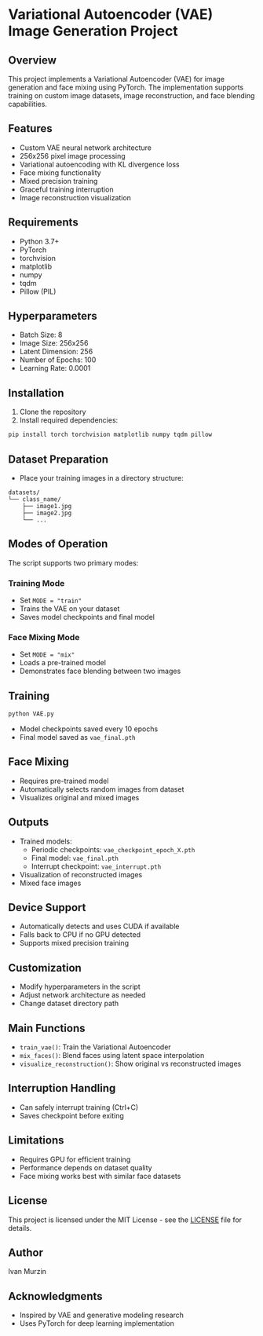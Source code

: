 # Variational Autoencoder (VAE) Image Generation Project

## Overview
This project implements a Variational Autoencoder (VAE) for image generation and face mixing using PyTorch. The implementation supports training on custom image datasets, image reconstruction, and face blending capabilities.

## Features
- Custom VAE neural network architecture
- 256x256 pixel image processing
- Variational autoencoding with KL divergence loss
- Face mixing functionality
- Mixed precision training
- Graceful training interruption
- Image reconstruction visualization

## Requirements
- Python 3.7+
- PyTorch
- torchvision
- matplotlib
- numpy
- tqdm
- Pillow (PIL)

## Hyperparameters
- Batch Size: 8
- Image Size: 256x256
- Latent Dimension: 256
- Number of Epochs: 100
- Learning Rate: 0.0001

## Installation
1. Clone the repository
2. Install required dependencies:
```bash
pip install torch torchvision matplotlib numpy tqdm pillow
```

## Dataset Preparation
- Place your training images in a directory structure:
```
datasets/
└── class_name/
    ├── image1.jpg
    ├── image2.jpg
    └── ...
```

## Modes of Operation
The script supports two primary modes:

### Training Mode
- Set `MODE = "train"`
- Trains the VAE on your dataset
- Saves model checkpoints and final model

### Face Mixing Mode
- Set `MODE = "mix"`
- Loads a pre-trained model
- Demonstrates face blending between two images

## Training
```bash
python VAE.py
```
- Model checkpoints saved every 10 epochs
- Final model saved as `vae_final.pth`

## Face Mixing
- Requires pre-trained model
- Automatically selects random images from dataset
- Visualizes original and mixed images

## Outputs
- Trained models:
  - Periodic checkpoints: `vae_checkpoint_epoch_X.pth`
  - Final model: `vae_final.pth`
  - Interrupt checkpoint: `vae_interrupt.pth`
- Visualization of reconstructed images
- Mixed face images

## Device Support
- Automatically detects and uses CUDA if available
- Falls back to CPU if no GPU detected
- Supports mixed precision training

## Customization
- Modify hyperparameters in the script
- Adjust network architecture as needed
- Change dataset directory path

## Main Functions
- `train_vae()`: Train the Variational Autoencoder
- `mix_faces()`: Blend faces using latent space interpolation
- `visualize_reconstruction()`: Show original vs reconstructed images

## Interruption Handling
- Can safely interrupt training (Ctrl+C)
- Saves checkpoint before exiting

## Limitations
- Requires GPU for efficient training
- Performance depends on dataset quality
- Face mixing works best with similar face datasets

## License
This project is licensed under the MIT License - see the [LICENSE](LICENSE) file for details.

## Author
Ivan Murzin

## Acknowledgments
- Inspired by VAE and generative modeling research
- Uses PyTorch for deep learning implementation